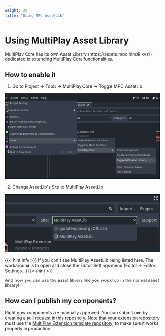 ```yaml
---
weight: 29
title: "Using MPC AssetLib"
---
```


# Using MultiPlay Asset Library

MultiPlay Core has its own Asset Library (https://assets.mpc.himaji.xyz/) dedicated to extending MultiPlay Core functionalities.

## How to enable it

1. Go to Project -> Tools -> MultiPlay Core -> Toggle MPC AssetLib

![Project -> Tools -> MultiPlay Core -> Toggle MPC AssetLib](assets/t1.png)

2. Change AssetLib's Site to MultiPlay AssetLib

![Change AssetLib's Site to MultiPlay AssetLib](assets/t2.png)

{{< hint info >}}
If you don't see MultiPlay AssetLib being listed here. The workaround is to open and close the Editor Settings menu (Editor -> Editor Settings...)
{{< /hint >}}

And now you can use the asset library like you would do in the normal asset library!

## How can I publish my components?
Right now components are manually approved. You can submit one by creating a pull request in [this repository](https://github.com/maji-git/multiplay-assetlib). Note that your extension repository must use the [MultiPlay Extension template repository](https://github.com/maji-git/multiplay-extension-template), to make sure it works properly in production.